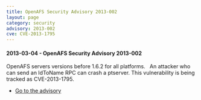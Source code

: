 ```yaml
---
title: OpenAFS Security Advisory 2013-002
layout: page
category: security
advisory: 2013-002
cve: CVE-2013-1795
---
```


#### 2013-03-04 - OpenAFS Security Advisory 2013-002

OpenAFS servers versions before 1.6.2 for all platforms.   An attacker
who can send an IdToName RPC can crash a ptserver. This vulnerability is
being tracked as CVE-2013-1795.

-   [Go to the advisory](/security/OPENAFS-SA-2013-002.txt)

